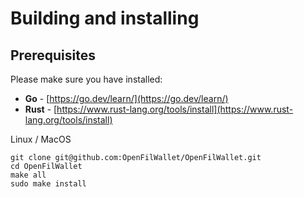 # Building and installing

## Prerequisites

Please make sure you have installed:

* **Go** - [https://go.dev/learn/](https://go.dev/learn/)
* **Rust** - [https://www.rust-lang.org/tools/install](https://www.rust-lang.org/tools/install)

Linux / MacOS

```
git clone git@github.com:OpenFilWallet/OpenFilWallet.git
cd OpenFilWallet
make all
sudo make install
```



